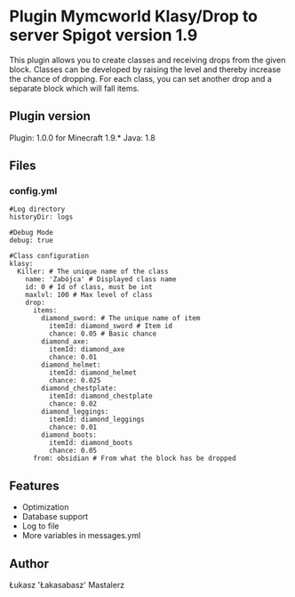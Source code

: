 # Plugin Mymcworld Klasy/Drop to server Spigot version 1.9

This plugin allows you to create classes and receiving drops from the given block. Classes can be developed by raising the level and thereby increase the chance of dropping. For each class, you can set another drop and a separate block which will fall items.

## Plugin version

Plugin: 1.0.0 for Minecraft 1.9.*
Java: 1.8

## Files
### config.yml
```
#Log directory
historyDir: logs

#Debug Mode
debug: true

#Class configuration
klasy:
  Killer: # The unique name of the class
    name: 'Zabójca' # Displayed class name
    id: 0 # Id of class, must be int
    maxlvl: 100 # Max level of class
    drop:
      items:
        diamond_sword: # The unique name of item
          itemId: diamond_sword # Item id
          chance: 0.05 # Basic chance
        diamond_axe:
          itemId: diamond_axe
          chance: 0.01
        diamond_helmet:
          itemId: diamond_helmet
          chance: 0.025
        diamond_chestplate:
          itemId: diamond_chestplate
          chance: 0.02
        diamond_leggings:
          itemId: diamond_leggings
          chance: 0.01
        diamond_boots:
          itemId: diamond_boots
          chance: 0.05
      from: obsidian # From what the block has be dropped
```

## Features

* Optimization
* Database support
* Log to file
* More variables in messages.yml

## Author

Łukasz 'Łakasabasz' Mastalerz
